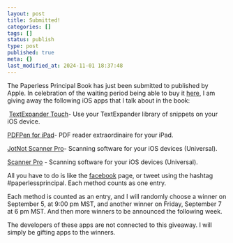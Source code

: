 ```yaml
---
layout: post
title: Submitted!
categories: []
tags: []
status: publish
type: post
published: true
meta: {}
last_modified_at: 2024-11-01 18:37:48
---
```


The Paperless Principal Book has just been 
submitted to published by Apple. In celebration of 
the waiting period being able to buy it 
[here](http://itunes.apple.com/us/book/paperless-principal/id558201943?ls=1), I am giving away the following iOS apps that I talk about in the book:



​
[TextExpander Touch​](http://itunes.apple.com/us/app/textexpander/id326180690?mt=8)- Use your TextExpander library of snippets on your iOS device. 

[PDFPen for iPad​](http://itunes.apple.com/us/app/pdfpen/id490774625?mt=8)- PDF reader extraordinaire for your iPad.

[JotNot Scanner Pro​](http://itunes.apple.com/us/app/jotnot-scanner-pro/id307868751?mt=8)- Scanning software for your iOS devices (Universal).

[Scanner Pro](http://itunes.apple.com/us/app/scanner-pro-by-readdle/id333710667?mt=8) - Scanning software for your iOS devices (Universal).

All you have to do is like the 
[facebook](http://facebook.com/paperlessprincipal) page, or tweet using the hashtag #paperlessprincipal. ​Each method counts as one entry.

​Each method is counted as an entry, and I will randomly choose a winner on September 5, at 9:00 pm MST, and another winner on Friday, September 7 at 6 pm MST. And then more winners to be announced the following week.

​The developers of these apps are not connected to this giveaway. I will simply be gifting apps to the winners. 
